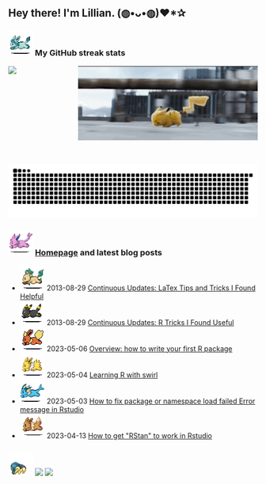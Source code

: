 <h2> Hey there! I'm Lillian. (◍•ᴗ•◍)❤*✰ </h2> 

### ![glaceon](https://github.com/lli289/lli289/blob/main/assets/glaceon.gif) My GitHub streak stats

<div>
  <div style="display: flex;">
    <img align=top src="https://streak-stats.demolab.com?user=lli289&theme=onedark-duo&hide_border=true&type=png" width="420"/>
    <img align=top src="https://github.com/lli289/lli289/blob/main/pika.gif" width="405" height="150"/>
  </div>
 </br>
</br>
  
  ![Snake animation](https://github.com/lli289/lli289/blob/main/assets/github-contribution-grid-snake.svg)  
</div>

### ![espeon](https://github.com/lli289/lli289/blob/main/assets/espeon.gif) [Homepage](https://lli289.github.io) and latest blog posts
* ![leafeon](https://github.com/lli289/lli289/blob/main/assets/leafeon.gif) 2013-08-29 [Continuous Updates: LaTex Tips and Tricks I Found Helpful](https://lli289.github.io/posts/2023/08/blog-post-1/)
* ![umbreon](https://github.com/lli289/lli289/blob/main/assets/umbreon.gif) 2013-08-29 [Continuous Updates: R Tricks I Found Useful](https://lli289.github.io/posts/2023/04/blog-post-2/)
* ![flareon](https://github.com/lli289/lli289/blob/main/assets/flareon.gif) 2023-05-06 [Overview: how to write your first R package](https://lli289.github.io/posts/2023/05/blog-post-3/)
* ![jolteon](https://github.com/lli289/lli289/blob/main/assets/jolteon.gif) 2023-05-04 [Learning R with swirl](https://lli289.github.io/posts/2023/05/blog-post-2/)
* ![vaporeon](https://github.com/lli289/lli289/blob/main/assets/vaporeon%20(1).gif) 2023-05-03 [How to fix package or namespace load failed Error message in Rstudio](https://lli289.github.io/posts/2023/05/blog-post-1/)
* ![eevee](https://github.com/lli289/lli289/blob/main/assets/eevee.gif) 2023-04-13 [How to get "RStan" to work in Rstudio](https://lli289.github.io/posts/2023/04/blog-post-1/)

### ![cyndaquil](https://github.com/lli289/lli289/blob/main/assets/cyndaquil.gif) <a href = "mailto: lli289.git@gmail.com"><img src="https://img.shields.io/badge/-Gmail-%23333?style=for-the-badge&logo=gmail&logoColor=white" target="_blank"></a>  <a href = "mailto: lli289@uky.edu"><img src="https://img.shields.io/badge/Microsoft_Outlook-0078D4?style=for-the-badge&logo=microsoft-outlook&logoColor=white"></a>
